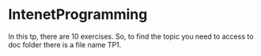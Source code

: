 # IntenetProgramming
In this tp, there are 10 exercises. So, to find the topic you need to access to doc folder there is a file name TP1.
